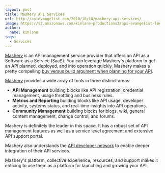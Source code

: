 ```yaml
---
layout: post
title: Mashery API Services
url: http://apievangelist.com/2010/10/10/mashery-api-services/
image: https://s3.amazonaws.com/kinlane-productions2/api-evangelist-logos/api-evangelist-butterfly-vertical.png
author:
  name: kinlane
tags:
  - Services
---
```

[Mashery](http://www.mashery.com) is an API management service provider that offers an API as a Software as a Service (SaaS). You can leverage Mashery's platform to get an API planned, deployed, and into operation quickly. Mashery makes a pretty compelling [buy versus build argument when planning for your API](http://www.mashery.com/solution/buy_vs_build.html).

[Mashery](http://www.mashery.com) provides a wide array of tools in three distinct areas:

*   **API Management** building blocks like API registration, credential management, usage throttling and business rules.
*   **Metrics and Reporting** building blocks like API usage, developer activity, systems status, and real-time insights into API operations.
*   **Community Management** building blocks for blogs, wiki, general content management, change control, and forums.

Mashery is definitely the leader in this space. It has a robust set of API management features as well as a service level agreement and extensive API support portal.

Mashery also understands the [API developer network](http://developer.mashery.com/) to enable deeper integration of their API services.

Mashery's platform, collective experience, resources, and support makes it enticing to use them as a platform for launching and growing your API.